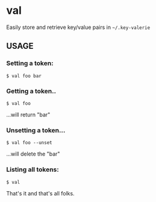 # val

Easily store and retrieve key/value pairs in `~/.key-valerie`

## USAGE

### Setting a token:

    $ val foo bar

### Getting a token..

    $ val foo

...will return "bar"

### Unsetting a token...

    $ val foo --unset

...will delete the "bar"

### Listing all tokens:

    $ val

That's it and that's all folks.

